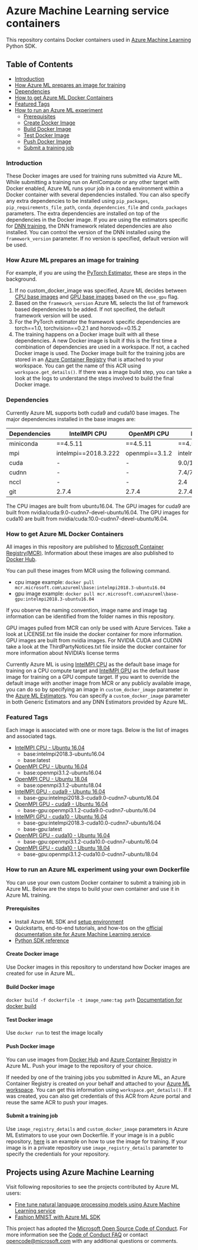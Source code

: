 # Azure Machine Learning service containers
This repository contains Docker containers used in [Azure Machine Learning](https://azure.microsoft.com/en-us/services/machine-learning-service/) Python SDK.

## Table of Contents
- [Introduction](#introduction)
- [How Azure ML prepares an image for training](#howThingsWork)
- [Dependencies](#dependencies)
- [How to get Azure ML Docker Containers](#getdocker)
- [Featured Tags](#tags)
- [How to run an Azure ML experiment](#howtorun)
  * [Prerequisites](#prerequisites)
  * [Create Docker Image](#create)
  * [Build Docker Image](#build)
  * [Test Docker Image](#test)
  * [Push Docker Image](#push)
  * [Submit a training job](#submit)

<a name="introduction"></a>
### Introduction

These Docker images are used for training runs submitted via Azure ML. While submitting a training run on AmlCompute or any other target with Docker enabled, Azure ML runs your job in a conda environment within a Docker container with several dependencies installed.  You can also specify any extra dependencies to be installed using `pip_packages`, `pip_requirements_file_path`, `conda_dependencies_file` and `conda_packages` parameters. The extra dependencies are installed on top of the dependencies in the Docker image. If you are using the estimators specific for [DNN training](https://docs.microsoft.com/en-us/python/api/azureml-train-core/azureml.train.dnn?view=azure-ml-py), the DNN framework related dependencies are also installed. You can control the version of the DNN installed using the `framework_version` parameter. If no version is specified, default version will be used.

<a name="howThingsWork"></a>
### How Azure ML prepares an image for training
For example, if you are using the [PyTorch Estimator](https://docs.microsoft.com/en-us/python/api/azureml-train-core/azureml.train.dnn.pytorch?view=azure-ml-py), these are steps in the background.
1. If no custom_docker_image was specified, Azure ML decides between [CPU base images](./base/cpu) and [GPU base images](./base/gpu) based on the `use_gpu` flag.
2. Based on the `framework_version` Azure ML selects the list of framework based dependencies to be added. If not specified, the default framework version will be used.
3. For the PyTorch estimator the framework specific dependencies are torch==1.0, torchvision==0.2.1 and horovod==0.15.2
4. The training happens on a Docker image built with all these dependencies. A new Docker image is built if this is the first time a combination of dependencies are used in a workspace. If not, a cached Docker image is used. The Docker image built for the training jobs are stored in an [Azure Container Registry](https://docs.microsoft.com/en-us/azure/container-registry/container-registry-get-started-docker-cli) that is attached to your workspace. You can get the name of this ACR using `workspace.get_details()`. If there was a image build step, you can take a look at the logs to understand the steps involved to build the final Docker image.

<a name="dependencies"></a>
### Dependencies
Currently Azure ML supports both cuda9 and cuda10 base images. The major dependencies installed in the base images are:

| Dependencies | IntelMPI CPU | OpenMPI CPU | IntelMPI GPU | OpenMPI GPU |
| --- | --- | --- | --- | --- |
| miniconda | ==4.5.11 | ==4.5.11 | ==4.5.11 | ==4.5.11 |
| mpi | intelmpi==2018.3.222 |openmpi==3.1.2 |intelmpi==2018.3.222| openmpi==3.1.2 |
| cuda | - | - | 9.0/10.0 | 9.0/10.0 |
| cudnn | - | - | 7.4/7.5 | 7.4/7.5 |
| nccl | - | - | 2.4 | 2.4 |
| git | 2.7.4 | 2.7.4 | 2.7.4 | 2.7.4 |

The CPU images are built from ubuntu16.04. The GPU images for cuda9 are built from nvidia/cuda:9.0-cudnn7-devel-ubuntu16.04. The GPU images for cuda10 are built from nvidia/cuda:10.0-cudnn7-devel-ubuntu16.04.

<a name="getdocker"></a>
### How to get Azure ML Docker Containers

All images in this repository are published to [Microsoft Container Registry(MCR)](https://azure.microsoft.com/en-us/blog/microsoft-syndicates-container-catalog/). Information about these images are also published to [Docker Hub](https://hub.docker.com/_/microsoft-azureml).

You can pull these images from MCR using the following command.
- cpu image example: `docker pull mcr.microsoft.com\azureml\base:intelmpi2018.3-ubuntu16.04`
- gpu image example: `docker pull mcr.microsoft.com\azureml\base-gpu:intelmpi2018.3-ubuntu16.04`

If you observe the naming convention, image name and image tag information can be identified from the folder names in this repository.

GPU images pulled from MCR can only be used with Azure Services. Take a look at LICENSE.txt file inside the docker container for more information. GPU images are built from nvidia images. For NVIDIA CUDA and CUDNN take a look at the ThirdPartyNotices.txt file inside the docker container for more information about NVIDIA’s license terms

Currently Azure ML is using [IntelMPI CPU](./base/cpu/intelmpi2018.3-ubuntu16.04) as the default base image for training on a CPU compute target and [IntelMPI GPU](./base/gpu/intelmpi2018.3-cuda9.0-cudnn7-ubuntu16.04) as the default base image for training on a GPU compute target. If you want to override the default image with another image from MCR or any publicly available image, you can do so by specifying an image in `custom_docker_image` parameter in the [Azure ML Estimators](https://docs.microsoft.com/en-us/python/api/azureml-train-core/azureml.train.estimator?view=azure-ml-py). You can specify a `custom_docker_image` parameter in both Generic Estimators and any DNN Estimators provided by Azure ML.

<a name="tags"></a>
### Featured Tags

Each image is associated with one or more tags. Below is the list of images and associated tags.
- [IntelMPI CPU - Ubuntu 16.04](./base/cpu/intelmpi2018.3-ubuntu16.04)
    * base:intelmpi2018.3-ubuntu16.04
    * base:latest
- [OpenMPI CPU - Ubuntu 16.04](./base/cpu/openmpi3.1.2-ubuntu16.04)
    * base:openmpi3.1.2-ubuntu16.04
- [OpenMPI CPU - Ubuntu 18.04](./base/cpu/openmpi3.1.2-ubuntu18.04)
    * base:openmpi3.1.2-ubuntu18.04
- [IntelMPI GPU - cuda9 - Ubuntu 16.04](./base/gpu/intelmpi2018.3-cuda9.0-cudnn7-ubuntu16.04)
    * base-gpu:intelmpi2018.3-cuda9.0-cudnn7-ubuntu16.04
- [OpenMPI GPU - cuda9 - Ubuntu 16.04](./base/gpu/openmpi3.1.2-cuda9.0-cudnn7-ubuntu16.04)
    * base-gpu:openmpi3.1.2-cuda9.0-cudnn7-ubuntu16.04
- [IntelMPI GPU - cuda10 - Ubuntu 16.04](./base/gpu/intelmpi2018.3-cuda10.0-cudnn7-ubuntu16.04)
    * base-gpu:intelmpi2018.3-cuda10.0-cudnn7-ubuntu16.04
    * base-gpu:latest
- [OpenMPI GPU - cuda10 - Ubuntu 16.04](./base/gpu/openmpi3.1.2-cuda10.0-cudnn7-ubuntu16.04)
    * base-gpu:openmpi3.1.2-cuda10.0-cudnn7-ubuntu16.04
- [OpenMPI GPU - cuda10 - Ubuntu 18.04](./base/gpu/openmpi3.1.2-cuda10.0-cudnn7-ubuntu18.04)
    * base-gpu:openmpi3.1.2-cuda10.0-cudnn7-ubuntu18.04

<a name="howtorun"></a>
###  How to run an Azure ML experiment using your own Dockerfile
You can use your own custom Docker container to submit a training job in Azure ML. Below are the steps to build your own container and use it in Azure ML training.

<a name="prerequisites"></a>
#### Prerequisites
 * Install Azure ML SDK and [setup environment](https://docs.microsoft.com/en-us/azure/machine-learning/service/quickstart-run-local-notebook)
 * Quickstarts, end-to-end tutorials, and how-tos on the [official documentation site for Azure Machine Learning service](https://docs.microsoft.com/en-us/azure/machine-learning/service/).
 * [Python SDK reference](https://docs.microsoft.com/en-us/python/api/overview/azure/ml/intro?view=azure-ml-py)

<a name="create"></a>
#### Create Docker image
Use Docker images in this repository to understand how Docker images are created for use in Azure ML.

<a name="build"></a>
#### Build Docker image
`docker build -f dockerfile -t image_name:tag path`
[Documentation for docker build](https://docs.docker.com/engine/reference/commandline/build/)

<a name="test"></a>
#### Test Docker image
Use `docker run` to test the image locally

<a name="push"></a>
#### Push Docker image
You can use images from [Docker Hub](https://hub.docker.com/) and [Azure Container Registry](https://docs.microsoft.com/en-us/azure/container-registry/container-registry-get-started-docker-cli) in Azure ML. Push your image to the repository of your choice.

If needed by one of the training jobs you submitted in Azure ML, an Azure Container Registry is created on your behalf and attached to your [Azure ML workspace](https://docs.microsoft.com/en-us/azure/machine-learning/service/concept-azure-machine-learning-architecture#workspace). You can get this information using `workspace.get_details()`. If it was created, you can also get credentials of this ACR from Azure portal and reuse the same ACR to push your images.

<a name="submit"></a>
#### Submit a training job
Use `image_registry_details` and `custom_docker_image` parameters in Azure ML Estimators to use your own Dockerfile.
If your image is in a public repository, [here](https://github.com/Azure/MachineLearningNotebooks/blob/master/how-to-use-azureml/training-with-deep-learning/distributed-cntk-with-custom-docker/distributed-cntk-with-custom-docker.ipynb) is an example on how to use the image for training. If your image is in a private repository use `image_registry_details` parameter to specify the credentials for your repository.

## Projects using Azure Machine Learning

Visit following repositories to see the projects contributed by Azure ML users:

 - [Fine tune natural language processing models using Azure Machine Learning service](https://github.com/Microsoft/AzureML-BERT)
 - [Fashion MNIST with Azure ML SDK](https://github.com/amynic/azureml-sdk-fashion)


This project has adopted the [Microsoft Open Source Code of Conduct](https://opensource.microsoft.com/codeofconduct/).
For more information see the [Code of Conduct FAQ](https://opensource.microsoft.com/codeofconduct/faq/) or
contact [opencode@microsoft.com](mailto:opencode@microsoft.com) with any additional questions or comments.
